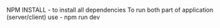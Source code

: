NPM INSTALL - to install all dependencies
To run both part of application (server/client) use - npm run dev
